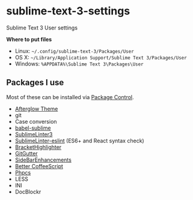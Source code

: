 sublime-text-3-settings
=======================

Sublime Text 3 User settings


**Where to put files**

* Linux: `~/.config/sublime-text-3/Packages/User`
* OS X: `~/Library/Application Support/Sublime Text 3/Packages/User`
* Windows: `%APPDATA%\Sublime Text 3\Packages\User`

Packages I use
--------------

Most of these can be installed via [Package Control](https://sublime.wbond.net/installation).

* [Afterglow Theme](https://github.com/YabataDesign/afterglow-theme)
* git
* Case conversion
* [babel-sublime](https://github.com/babel/babel-sublime)
* [SublimeLinter3](http://www.sublimelinter.com/en/latest/)
* [SublimeLinter-eslint](https://github.com/roadhump/SublimeLinter-eslint) (ES6+ and React syntax check)
* [BracketHighlighter](https://github.com/facelessuser/BracketHighlighter)
* [GitGutter](https://github.com/jisaacks/GitGutter)
* [SideBarEnhancements](https://github.com/titoBouzout/SideBarEnhancements)
* [Better CoffeeScript](https://github.com/aponxi/sublime-better-coffeescript)
* [Phpcs](https://github.com/benmatselby/sublime-phpcs)
* LESS
* INI
* Doc​Blockr
